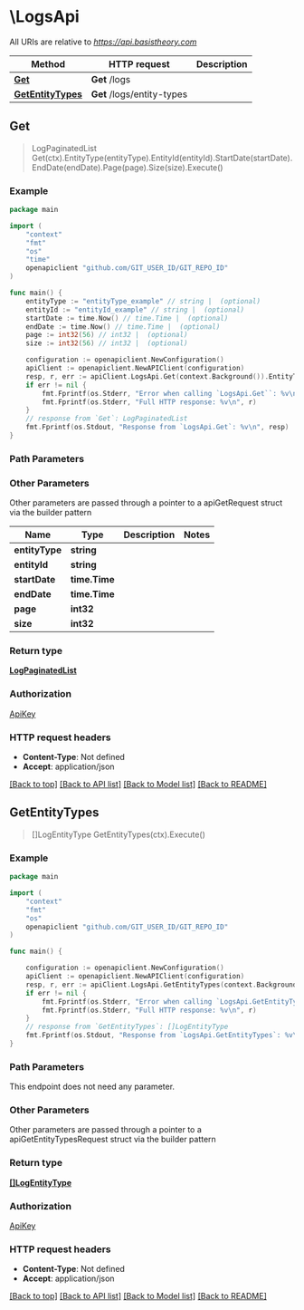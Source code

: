 # \LogsApi

All URIs are relative to *https://api.basistheory.com*

Method | HTTP request | Description
------------- | ------------- | -------------
[**Get**](LogsApi.md#Get) | **Get** /logs | 
[**GetEntityTypes**](LogsApi.md#GetEntityTypes) | **Get** /logs/entity-types | 



## Get

> LogPaginatedList Get(ctx).EntityType(entityType).EntityId(entityId).StartDate(startDate).EndDate(endDate).Page(page).Size(size).Execute()



### Example

```go
package main

import (
    "context"
    "fmt"
    "os"
    "time"
    openapiclient "github.com/GIT_USER_ID/GIT_REPO_ID"
)

func main() {
    entityType := "entityType_example" // string |  (optional)
    entityId := "entityId_example" // string |  (optional)
    startDate := time.Now() // time.Time |  (optional)
    endDate := time.Now() // time.Time |  (optional)
    page := int32(56) // int32 |  (optional)
    size := int32(56) // int32 |  (optional)

    configuration := openapiclient.NewConfiguration()
    apiClient := openapiclient.NewAPIClient(configuration)
    resp, r, err := apiClient.LogsApi.Get(context.Background()).EntityType(entityType).EntityId(entityId).StartDate(startDate).EndDate(endDate).Page(page).Size(size).Execute()
    if err != nil {
        fmt.Fprintf(os.Stderr, "Error when calling `LogsApi.Get``: %v\n", err)
        fmt.Fprintf(os.Stderr, "Full HTTP response: %v\n", r)
    }
    // response from `Get`: LogPaginatedList
    fmt.Fprintf(os.Stdout, "Response from `LogsApi.Get`: %v\n", resp)
}
```

### Path Parameters



### Other Parameters

Other parameters are passed through a pointer to a apiGetRequest struct via the builder pattern


Name | Type | Description  | Notes
------------- | ------------- | ------------- | -------------
 **entityType** | **string** |  | 
 **entityId** | **string** |  | 
 **startDate** | **time.Time** |  | 
 **endDate** | **time.Time** |  | 
 **page** | **int32** |  | 
 **size** | **int32** |  | 

### Return type

[**LogPaginatedList**](LogPaginatedList.md)

### Authorization

[ApiKey](../README.md#ApiKey)

### HTTP request headers

- **Content-Type**: Not defined
- **Accept**: application/json

[[Back to top]](#) [[Back to API list]](../README.md#documentation-for-api-endpoints)
[[Back to Model list]](../README.md#documentation-for-models)
[[Back to README]](../README.md)


## GetEntityTypes

> []LogEntityType GetEntityTypes(ctx).Execute()



### Example

```go
package main

import (
    "context"
    "fmt"
    "os"
    openapiclient "github.com/GIT_USER_ID/GIT_REPO_ID"
)

func main() {

    configuration := openapiclient.NewConfiguration()
    apiClient := openapiclient.NewAPIClient(configuration)
    resp, r, err := apiClient.LogsApi.GetEntityTypes(context.Background()).Execute()
    if err != nil {
        fmt.Fprintf(os.Stderr, "Error when calling `LogsApi.GetEntityTypes``: %v\n", err)
        fmt.Fprintf(os.Stderr, "Full HTTP response: %v\n", r)
    }
    // response from `GetEntityTypes`: []LogEntityType
    fmt.Fprintf(os.Stdout, "Response from `LogsApi.GetEntityTypes`: %v\n", resp)
}
```

### Path Parameters

This endpoint does not need any parameter.

### Other Parameters

Other parameters are passed through a pointer to a apiGetEntityTypesRequest struct via the builder pattern


### Return type

[**[]LogEntityType**](LogEntityType.md)

### Authorization

[ApiKey](../README.md#ApiKey)

### HTTP request headers

- **Content-Type**: Not defined
- **Accept**: application/json

[[Back to top]](#) [[Back to API list]](../README.md#documentation-for-api-endpoints)
[[Back to Model list]](../README.md#documentation-for-models)
[[Back to README]](../README.md)

